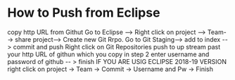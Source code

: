 # How to Push from Eclipse
copy http URL from Githut
Go to Eclipse --> Right click on project --> Team--> share project--> Create new Git Rrpo.
Go to Git Staging--> add to index --> commit and push
Right click on Git Repositories push to up stream
past your http URL of githun which you copy in step 2
enter username and password of github -- > finish
IF YOU ARE USIG ECLIPSE 2018-19 VERSION
right click on project -> Team -> Commit -> Username and Pw -> Finish

